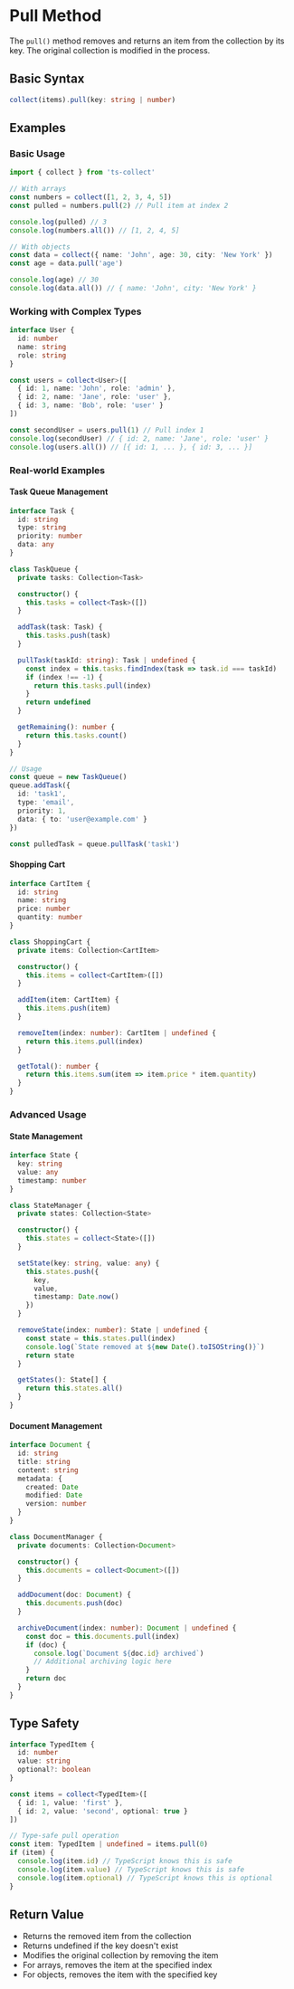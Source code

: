 # Pull Method

The `pull()` method removes and returns an item from the collection by its key. The original collection is modified in the process.

## Basic Syntax

```typescript
collect(items).pull(key: string | number)
```

## Examples

### Basic Usage

```typescript
import { collect } from 'ts-collect'

// With arrays
const numbers = collect([1, 2, 3, 4, 5])
const pulled = numbers.pull(2) // Pull item at index 2

console.log(pulled) // 3
console.log(numbers.all()) // [1, 2, 4, 5]

// With objects
const data = collect({ name: 'John', age: 30, city: 'New York' })
const age = data.pull('age')

console.log(age) // 30
console.log(data.all()) // { name: 'John', city: 'New York' }
```

### Working with Complex Types

```typescript
interface User {
  id: number
  name: string
  role: string
}

const users = collect<User>([
  { id: 1, name: 'John', role: 'admin' },
  { id: 2, name: 'Jane', role: 'user' },
  { id: 3, name: 'Bob', role: 'user' }
])

const secondUser = users.pull(1) // Pull index 1
console.log(secondUser) // { id: 2, name: 'Jane', role: 'user' }
console.log(users.all()) // [{ id: 1, ... }, { id: 3, ... }]
```

### Real-world Examples

#### Task Queue Management

```typescript
interface Task {
  id: string
  type: string
  priority: number
  data: any
}

class TaskQueue {
  private tasks: Collection<Task>

  constructor() {
    this.tasks = collect<Task>([])
  }

  addTask(task: Task) {
    this.tasks.push(task)
  }

  pullTask(taskId: string): Task | undefined {
    const index = this.tasks.findIndex(task => task.id === taskId)
    if (index !== -1) {
      return this.tasks.pull(index)
    }
    return undefined
  }

  getRemaining(): number {
    return this.tasks.count()
  }
}

// Usage
const queue = new TaskQueue()
queue.addTask({
  id: 'task1',
  type: 'email',
  priority: 1,
  data: { to: 'user@example.com' }
})

const pulledTask = queue.pullTask('task1')
```

#### Shopping Cart

```typescript
interface CartItem {
  id: string
  name: string
  price: number
  quantity: number
}

class ShoppingCart {
  private items: Collection<CartItem>

  constructor() {
    this.items = collect<CartItem>([])
  }

  addItem(item: CartItem) {
    this.items.push(item)
  }

  removeItem(index: number): CartItem | undefined {
    return this.items.pull(index)
  }

  getTotal(): number {
    return this.items.sum(item => item.price * item.quantity)
  }
}
```

### Advanced Usage

#### State Management

```typescript
interface State {
  key: string
  value: any
  timestamp: number
}

class StateManager {
  private states: Collection<State>

  constructor() {
    this.states = collect<State>([])
  }

  setState(key: string, value: any) {
    this.states.push({
      key,
      value,
      timestamp: Date.now()
    })
  }

  removeState(index: number): State | undefined {
    const state = this.states.pull(index)
    console.log(`State removed at ${new Date().toISOString()}`)
    return state
  }

  getStates(): State[] {
    return this.states.all()
  }
}
```

#### Document Management

```typescript
interface Document {
  id: string
  title: string
  content: string
  metadata: {
    created: Date
    modified: Date
    version: number
  }
}

class DocumentManager {
  private documents: Collection<Document>

  constructor() {
    this.documents = collect<Document>([])
  }

  addDocument(doc: Document) {
    this.documents.push(doc)
  }

  archiveDocument(index: number): Document | undefined {
    const doc = this.documents.pull(index)
    if (doc) {
      console.log(`Document ${doc.id} archived`)
      // Additional archiving logic here
    }
    return doc
  }
}
```

## Type Safety

```typescript
interface TypedItem {
  id: number
  value: string
  optional?: boolean
}

const items = collect<TypedItem>([
  { id: 1, value: 'first' },
  { id: 2, value: 'second', optional: true }
])

// Type-safe pull operation
const item: TypedItem | undefined = items.pull(0)
if (item) {
  console.log(item.id) // TypeScript knows this is safe
  console.log(item.value) // TypeScript knows this is safe
  console.log(item.optional) // TypeScript knows this is optional
}
```

## Return Value

- Returns the removed item from the collection
- Returns undefined if the key doesn't exist
- Modifies the original collection by removing the item
- For arrays, removes the item at the specified index
- For objects, removes the item with the specified key
